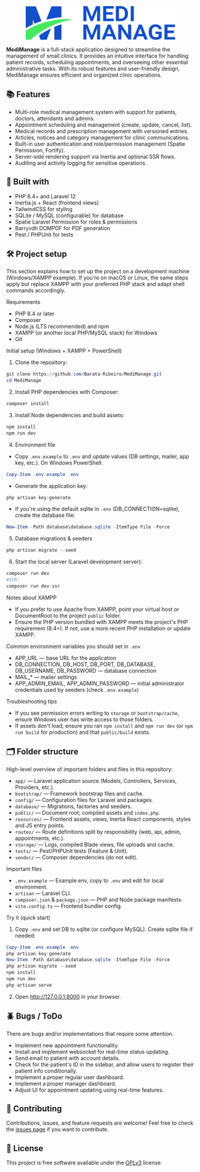 <div align="center">
    <img alt="The main logo of MediManage" width="400" src="public/images/medimanage-logo.svg" title="MediManage Logo"/>
</div>

**MediManage** is a full-stack application designed to streamline the management of small clinics. It provides an intuitive interface for handling patient records, scheduling appointments, and overseeing other essential administrative tasks. With its robust features and user-friendly design, MediManage ensures efficient and organized clinic operations.

## 📚 Features

- Multi-role medical management system with support for patients, doctors, attendants and admins.
- Appointment scheduling and management (create, update, cancel, list).
- Medical records and prescription management with versioned entries.
- Articles, notices and category management for clinic communications.
- Built-in user authentication and role/permission management (Spatie Permission, Fortify).
- Server-side rendering support via Inertia and optional SSR flows.
- Auditing and activity logging for sensitive operations.

## 🚀 Built with

- PHP 8.4+ and Laravel 12
- Inertia.js + React (frontend views)
- TailwindCSS for styling
- SQLite / MySQL (configurable) for database
- Spatie Laravel Permission for roles & permissions
- Barryvdh DOMPDF for PDF generation
- Pest / PHPUnit for tests

## 🛠️ Project setup

This section explains how to set up the project on a development machine (Windows/XAMPP example). If you're on macOS or Linux, the same steps apply but replace XAMPP with your preferred PHP stack and adapt shell commands accordingly.

Requirements

- PHP 8.4 or later
- Composer
- Node.js (LTS recommended) and npm
- XAMPP (or another local PHP/MySQL stack) for Windows
- Git

Initial setup (Windows + XAMPP + PowerShell)

1. Clone the repository:

```powershell
git clone https://github.com/Barata-Ribeiro/MediManage.git
cd MediManage
```

2. Install PHP dependencies with Composer:

```powershell
composer install
```

3. Install Node dependencies and build assets:

```powershell
npm install
npm run dev
```

4. Environment file

- Copy `.env.example` to `.env` and update values (DB settings, mailer, app key, etc.). On Windows PowerShell:

```powershell
Copy-Item .env.example .env
```

- Generate the application key:

```powershell
php artisan key:generate
```

- If you're using the default sqlite in `.env` (DB_CONNECTION=sqlite), create the database file:

```powershell
New-Item -Path database\database.sqlite -ItemType File -Force
```

5. Database migrations & seeders

```powershell
php artisan migrate --seed
```

6. Start the local server (Laravel development server):

```powershell
composer run dev
#SSR:
composer run dev:ssr
```

Notes about XAMPP

- If you prefer to use Apache from XAMPP, point your virtual host or DocumentRoot to the project `public` folder.
- Ensure the PHP version bundled with XAMPP meets the project's PHP requirement (8.4+). If not, use a more recent PHP installation or update XAMPP.

Common environment variables you should set in `.env`

- APP_URL — base URL for the application
- DB_CONNECTION, DB_HOST, DB_PORT, DB_DATABASE, DB_USERNAME, DB_PASSWORD — database connection
- MAIL\_\* — mailer settings
- APP_ADMIN_EMAIL, APP_ADMIN_PASSWORD — initial administrator credentials used by seeders (check `.env.example`)

Troubleshooting tips

- If you see permission errors writing to `storage` or `bootstrap/cache`, ensure Windows user has write access to those folders.
- If assets don't load, ensure you ran `npm install` and `npm run dev` (or `npm run build` for production) and that `public/build` exists.

## 🗂️ Folder structure

High-level overview of important folders and files in this repository:

- `app/` — Laravel application source (Models, Controllers, Services, Providers, etc.).
- `bootstrap/` — Framework bootstrap files and cache.
- `config/` — Configuration files for Laravel and packages.
- `database/` — Migrations, factories and seeders.
- `public/` — Document root; compiled assets and `index.php`.
- `resources/` — Frontend assets, views, Inertia React components, styles and JS entry points.
- `routes/` — Route definitions split by responsibility (web, api, admin, appointments, etc.).
- `storage/` — Logs, compiled Blade views, file uploads and cache.
- `tests/` — Pest/PHPUnit tests (Feature & Unit).
- `vendor/` — Composer dependencies (do not edit).

Important files

- `.env.example` — Example env, copy to `.env` and edit for local environment.
- `artisan` — Laravel CLI.
- `composer.json` & `package.json` — PHP and Node package manifests.
- `vite.config.ts` — Frontend bundler config.

Try it (quick start)

1. Copy `.env` and set DB to sqlite (or configure MySQL). Create sqlite file if needed:

```powershell
Copy-Item .env.example .env
php artisan key:generate
New-Item -Path database\database.sqlite -ItemType File -Force
php artisan migrate --seed
npm install
npm run dev
php artisan serve
```

2. Open http://127.0.0.1:8000 in your browser.

## 🪲 Bugs / ToDo

There are bugs and/or implementations that require some attention.

- Implement new appointment functionality.
- Install and implement websocket for real-time status updating.
- Send email to patient with account details.
- Check for the patient's ID in the sidebar, and allow users to register their patient info conditionally.
- Implement a proper regular user dashboard.
- Implement a proper manager dashboard.
- Adjust UI for appointment updating using real-time features.

## 🤝 Contributing

Contributions, issues, and feature requests are welcome! Feel free to check the [issues page](https://github.com/Barata-Ribeiro/MediManage/issues) if you want to contribute.

## 📜 License

This project is free software available under the [GPLv3](LICENSE) license.
